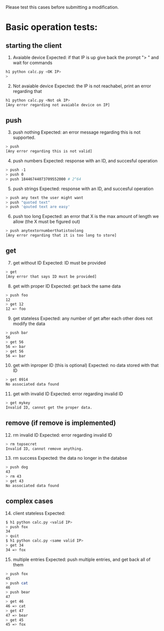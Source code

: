 

Please test this cases before submitting a modification.

# Basic operation tests:

## starting the client

1. Avaiable device
Expected: if that IP is up give back the prompt "> " and wait for commands
```bash
h1 python calc.py <OK IP>
> 
```

2. Not avaiable device
Expected: the IP is not reachabel, print an error regarding that
```bash
h1 python calc.py <Not ok IP>
[Any error regarding not avaiable device on IP]
```

## push

3. push nothing
Expected: an error message regarding this is not supported.
```bash
> push 
[Any error regarding this is not valid]
```

4. push numbers
Expected: response with an ID, and succesful operation
```bash
> push -1
> push 0
> push 18446744073709552000 # 2^64
```

5. push strings
Expected: response with an ID, and succesful operation
```bash
> push any text the user might want
> push "quoted text"
> push 'qouted text are easy'
```

6. push too long
Expected: an error that X is the max amount of length we allow (the X must be figured out)
```bash
> push anytextornumberthatistoolong
[Any error regarding that it is too long to store]
```

## get

7. get without ID
Expected: ID must be provided
```bash
> get
[Any error that says ID must be provided]
```

8. get with proper ID
Expected: get back the same data
```bash
> push foo
12
> get 12
12 => foo
```

9. get stateless
Expected: any number of get after each other does not modify the data
```bash
> push bar
56
> get 56
56 => bar
> get 56
56 => bar
```

10. get with inproper ID (this is optional)
Expected: no data stored with that ID
```bash
> get 0914
No associated data found
```

11. get with invalid ID
Expected: error regarding invalid ID
```bash
> get mykey
Invalid ID, cannot get the proper data.
```

## remove (if remove is implemented)

12. rm invalid ID
Expected: error regarding invalid ID
```bash
> rm topsecret
Invalid ID, cannot remove anything.
```

13. rm success
Expected: the data no longer in the databse
```bash
> push dog
43
> rm 43
> get 43
No associated data found
```

## complex cases

14. client stateless
Expected: 
```bash
$ h1 python calc.py <valid IP>
> push fox
34
> quit
$ h1 python calc.py <same valid IP>
> get 34
34 => fox
```

15. multiple entries
Expected: push multiple entries, and get back all of them
```bash
> push fox
45
> push cat
46
> push bear
47
> get 46
46 => cat
> get 47
47 => bear
> get 45
45 => fox
```





